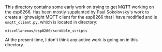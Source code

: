 This directory contains some early work on trying to get MQTT working on the esp8266. Has been mostly supplanted by Paul Sokolovsky's work to create a lightweight MQTT client for the esp8266 that I have modified and is `umqtt_client.py`, which is located in directory:

    miscellaneous/esp8266/scrobble_scripts

At the present time, I don't think any active work is going on in this directory.
